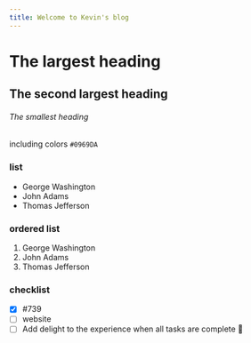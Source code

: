 ```yaml
---
title: Welcome to Kevin's blog
---
```


# The largest heading
## The second largest heading
###### The smallest heading

including colors `#0969DA`

### list
- George Washington
- John Adams
- Thomas Jefferson

### ordered list 
1. George Washington
2. John Adams
3. Thomas Jefferson

### checklist
- [x] #739
- [ ] website
- [ ] Add delight to the experience when all tasks are complete :tada:

<!-- comments -->
<!-- This content will not appear in the rendered Markdown -->